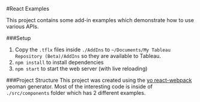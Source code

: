 #React Examples

This project contains some add-in examples which demonstrate how to use various APIs.

###Setup
1. Copy the `.tflx` files inside `./AddIns` to `~/Documents/My Tableau Repository (Beta)/AddIns` so they are available to Tableau.
2. `npm install` to install dependencies
3. `npm start` to start the web server (with live reloading)

###Project Structure
This project was created using the [yo react-webpack](https://github.com/react-webpack-generators/generator-react-webpack#readme) yeoman generator. Most of the interesting code is inside of `./src/components` folder which has 2 different examples.

